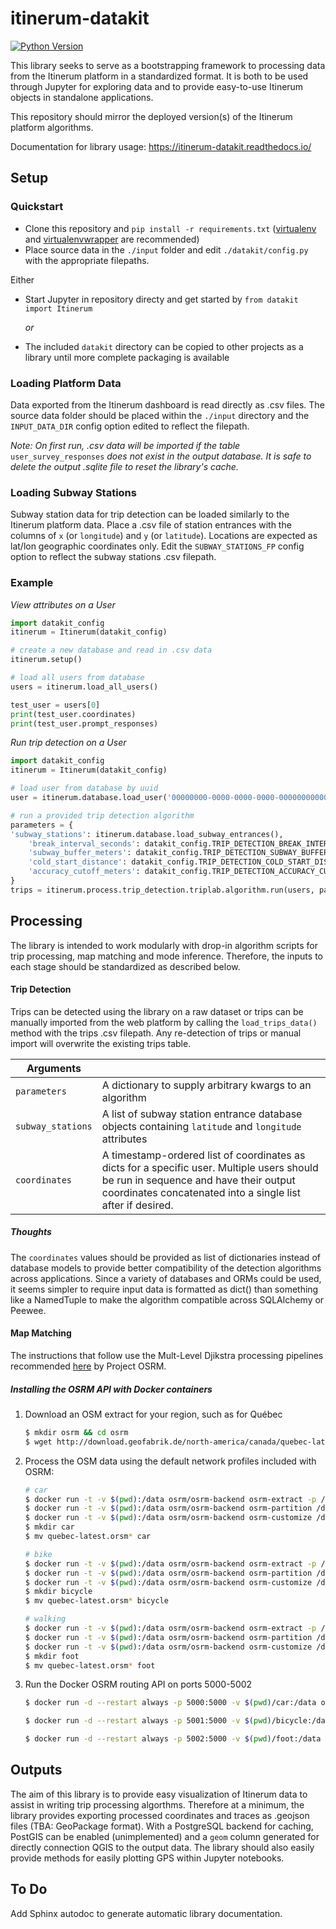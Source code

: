 # itinerum-datakit

[![Python Version](https://img.shields.io/badge/Python-3.6-blue.svg?style=flat-square)]()

This library seeks to serve as a bootstrapping framework to processing data from the Itinerum platform in a standardized format. It is both to be used through Jupyter for exploring data and to provide easy-to-use Itinerum objects in standalone applications.

This repository should mirror the deployed version(s) of the Itinerum platform algorithms.

Documentation for library usage: https://itinerum-datakit.readthedocs.io/

## Setup

### Quickstart

 - Clone this repository and `pip install -r requirements.txt` ([virtualenv](https://virtualenv.pypa.io/en/stable/) and [virtualenvwrapper](https://virtualenvwrapper.readthedocs.io/en/latest/) are recommended)
 - Place source data in the `./input` folder and edit `./datakit/config.py` with the appropriate filepaths.

Either

 - Start Jupyter in repository directy and get started by `from datakit import Itinerum`

   *or*

 - The included `datakit` directory can be copied to other projects as a library until more complete packaging is available

### Loading Platform Data

Data exported from the Itinerum dashboard is read directly as .csv files. The source data folder should be placed within the `./input` directory and the `INPUT_DATA_DIR` config option edited to reflect the filepath.

*Note: On first run, .csv data will be imported if the table*  `user_survey_responses` *does not exist in the output database. It is safe to delete the output .sqlite file to reset the library's cache.*

### Loading Subway Stations

Subway station data for trip detection can be loaded similarly to the Itinerum platform data. Place a .csv file of station entrances with the columns of `x` (or `longitude`) and `y` (or `latitude`). Locations are expected as lat/lon geographic coordinates only. Edit the `SUBWAY_STATIONS_FP` config option to reflect the subway stations .csv filepath.

### Example

*View attributes on a User*

```python
import datakit_config
itinerum = Itinerum(datakit_config)

# create a new database and read in .csv data
itinerum.setup()

# load all users from database
users = itinerum.load_all_users()

test_user = users[0]
print(test_user.coordinates)
print(test_user.prompt_responses)
```

*Run trip detection on a User*

```python
import datakit_config
itinerum = Itinerum(datakit_config)

# load user from database by uuid
user = itinerum.database.load_user('00000000-0000-0000-0000-000000000000')

# run a provided trip detection algorithm
parameters = {
'subway_stations': itinerum.database.load_subway_entrances(),
    'break_interval_seconds': datakit_config.TRIP_DETECTION_BREAK_INTERVAL_SECONDS,
    'subway_buffer_meters': datakit_config.TRIP_DETECTION_SUBWAY_BUFFER_METERS,
    'cold_start_distance': datakit_config.TRIP_DETECTION_COLD_START_DISTANCE_METERS,
    'accuracy_cutoff_meters': datakit_config.TRIP_DETECTION_ACCURACY_CUTOFF_METERS
}
trips = itinerum.process.trip_detection.triplab.algorithm.run(users, parameters)
```



## Processing

The library is intended to work modularly with drop-in algorithm scripts for trip processing, map matching and mode inference. Therefore, the inputs to each stage should be standardized as described below.

#### Trip Detection

Trips can be detected using the library on a raw dataset or trips can be manually imported from the web platform by calling the `load_trips_data()` method with the trips .csv filepath. Any re-detection of trips or manual import will overwrite the existing trips table.

| Arguments         |                                                              |
| ----------------- | ------------------------------------------------------------ |
| `parameters`      | A dictionary to supply arbitrary kwargs to an algorithm      |
| `subway_stations` | A list of subway station entrance database objects containing `latitude` and `longitude` attributes |
| `coordinates`     | A timestamp-ordered list of coordinates as dicts for a specific user. Multiple users should be run in sequence and have their output coordinates concatenated into a single list after if desired. |

##### Thoughts

The `coordinates`  values should be provided as list of dictionaries instead of database models to provide better compatibility of the detection algorithms across applications. Since a variety of databases and ORMs could be used, it seems simpler to require input data is formatted as dict() than something like a NamedTuple to make the algorithm compatible across SQLAlchemy or Peewee.

#### Map Matching

The instructions that follow use the Mult-Level Djikstra processing pipelines recommended [here](https://github.com/Project-OSRM/osrm-backend/wiki/Running-OSRM) by Project OSRM.

##### Installing the OSRM API with Docker containers

1. Download an OSM extract for your region, such as for Québec

   ```bash
   $ mkdir osrm && cd osrm
   $ wget http://download.geofabrik.de/north-america/canada/quebec-latest.osm.pbf
   ```

2. Process the OSM data using the default network profiles included with OSRM:

   ```bash
   # car
   $ docker run -t -v $(pwd):/data osrm/osrm-backend osrm-extract -p /opt/car.lua /data/quebec-latest.osm.pbf
   $ docker run -t -v $(pwd):/data osrm/osrm-backend osrm-partition /data/quebec-latest
   $ docker run -t -v $(pwd):/data osrm/osrm-backend osrm-customize /data/quebec-latest
   $ mkdir car
   $ mv quebec-latest.orsm* car
   
   # bike
   $ docker run -t -v $(pwd):/data osrm/osrm-backend osrm-extract -p /opt/bicycle.lua /data/quebec-latest.osm.pbf
   $ docker run -t -v $(pwd):/data osrm/osrm-backend osrm-partition /data/quebec-latest
   $ docker run -t -v $(pwd):/data osrm/osrm-backend osrm-customize /data/quebec-latest
   $ mkdir bicycle
   $ mv quebec-latest.orsm* bicycle
   
   # walking
   $ docker run -t -v $(pwd):/data osrm/osrm-backend osrm-extract -p /opt/foot.lua /data/quebec-latest.osm.pbf
   $ docker run -t -v $(pwd):/data osrm/osrm-backend osrm-partition /data/quebec-latest
   $ docker run -t -v $(pwd):/data osrm/osrm-backend osrm-customize /data/quebec-latest
   $ mkdir foot
   $ mv quebec-latest.orsm* foot
   ```

3. Run the Docker OSRM routing API on ports 5000-5002

   ```bash
   $ docker run -d --restart always -p 5000:5000 -v $(pwd)/car:/data osrm/osrm-backend osrm-routed --algorithm MLD --max-matching-size=5000 /data/quebec-latest.osrm
   
   $ docker run -d --restart always -p 5001:5000 -v $(pwd)/bicycle:/data osrm/osrm-backend osrm-routed --algorithm MLD --max-matching-size=5000 /data/quebec-latest.osrm
   
   $ docker run -d --restart always -p 5002:5000 -v $(pwd)/foot:/data osrm/osrm-backend osrm-routed --algorithm MLD --max-matching-size=5000 /data/quebec-latest.osrm
   ```

## Outputs

The aim of this library is to provide easy visualization of Itinerum data to assist in writing trip processing algorthms. Therefore at a minimum, the library provides exporting processed coordinates and traces as .geojson files (TBA: GeoPackage format). With a PostgreSQL backend for caching, PostGIS can be enabled (unimplemented) and a `geom` column generated for directly connection QGIS to the output data. The library should also easily provide methods for easily plotting GPS within Jupyter notebooks.

## To Do

Add Sphinx autodoc to generate automatic library documentation.
